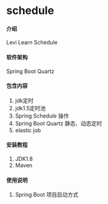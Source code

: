 # schedule

#### 介绍
Levi Learn Schedule

#### 软件架构
Spring Boot Quartz

#### 包含内容

1. jdk定时
2. jdk1.5定时池
3. Spring Schedule 操作
4. Spring Boot Quartz 静态、动态定时
5. elastic job

#### 安装教程

1.  JDK1.8
2.  Maven

#### 使用说明

1.  Spring Boot 项目启动方式